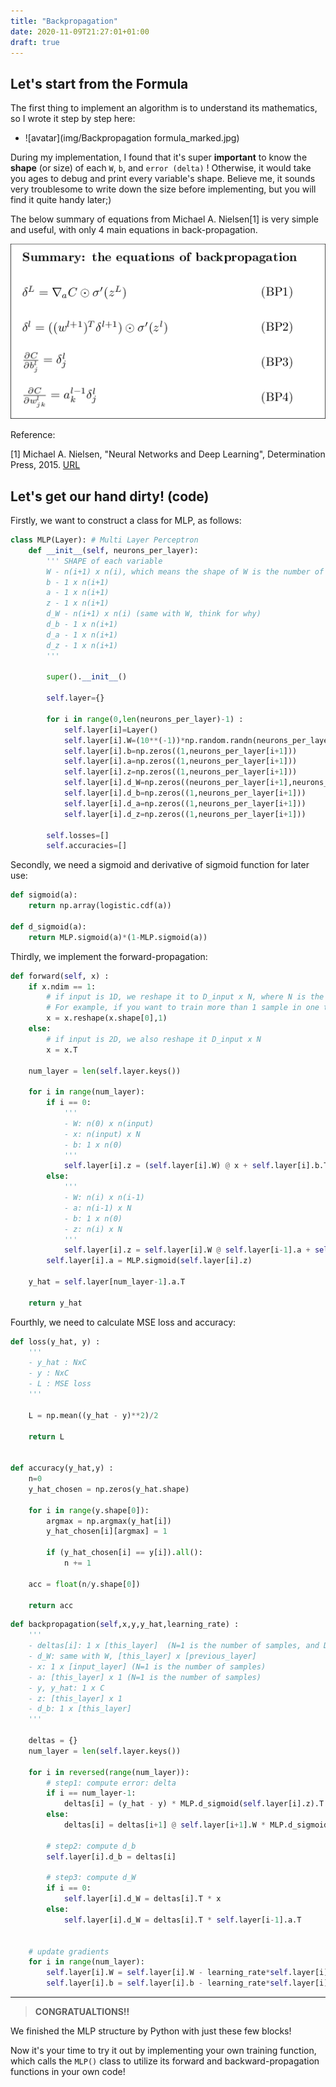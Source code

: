 ```yaml
---
title: "Backpropagation"
date: 2020-11-09T21:27:01+01:00
draft: true
---
```


## Let's start from the Formula

The first thing to implement an algorithm is to understand its mathematics, so I wrote it step by step here:

- ![avatar](img/Backpropagation formula_marked.jpg)

During my implementation, I found that it's super **important** to know the **shape** (or size) of each `W`, `b`, and `error (delta)` ! Otherwise, it would take you ages to debug and print every variable's shape. Believe me, it sounds very troublesome to write down the size before implementing, but you will find it quite handy later;)



The below summary of equations from Michael A. Nielsen[1] is very simple and useful, with only 4 main equations in back-propagation.

![avatar](img/backprop_summary.png)



Reference:

[1] Michael A. Nielsen, "Neural Networks and Deep Learning", Determination Press, 2015. [URL](http://neuralnetworksanddeeplearning.com/chap2.html)



## Let's get our hand dirty! (code)

Firstly, we want to construct a class for MLP, as follows:

```python
class MLP(Layer): # Multi Layer Perceptron
    def __init__(self, neurons_per_layer):
        ''' SHAPE of each variable
        W - n(i+1) x n(i), which means the shape of W is the number of neurons in layer(i+1) x number of neurons in layer(i)
        b - 1 x n(i+1)
        a - 1 x n(i+1)
        z - 1 x n(i+1)
        d_W - n(i+1) x n(i) (same with W, think for why)
        d_b - 1 x n(i+1)
        d_a - 1 x n(i+1)
        d_z - 1 x n(i+1)
        '''
        
        super().__init__()
        
        self.layer={}
        
        for i in range(0,len(neurons_per_layer)-1) :
            self.layer[i]=Layer()
            self.layer[i].W=(10**(-1))*np.random.randn(neurons_per_layer[i+1],neurons_per_layer[i])
            self.layer[i].b=np.zeros((1,neurons_per_layer[i+1]))
            self.layer[i].a=np.zeros((1,neurons_per_layer[i+1])) 
            self.layer[i].z=np.zeros((1,neurons_per_layer[i+1]))
            self.layer[i].d_W=np.zeros((neurons_per_layer[i+1],neurons_per_layer[i]))
            self.layer[i].d_b=np.zeros((1,neurons_per_layer[i+1])) 
            self.layer[i].d_a=np.zeros((1,neurons_per_layer[i+1]))
            self.layer[i].d_z=np.zeros((1,neurons_per_layer[i+1]))

        self.losses=[]
        self.accuracies=[]
```

Secondly, we need a sigmoid and derivative of sigmoid function for later use:

```python
def sigmoid(a):
    return np.array(logistic.cdf(a)) 

def d_sigmoid(a):
    return MLP.sigmoid(a)*(1-MLP.sigmoid(a))
```
Thirdly, we implement the forward-propagation:

```python
def forward(self, x) :
    if x.ndim == 1:
        # if input is 1D, we reshape it to D_input x N, where N is the number of samples in one batch.
        # For example, if you want to train more than 1 sample in one time, the input size can be N=1000
        x = x.reshape(x.shape[0],1)
    else:
        # if input is 2D, we also reshape it D_input x N
        x = x.T
        
    num_layer = len(self.layer.keys())
    
    for i in range(num_layer):
        if i == 0:
            '''
            - W: n(0) x n(input)
            - x: n(input) x N
            - b: 1 x n(0)
            '''
            self.layer[i].z = (self.layer[i].W) @ x + self.layer[i].b.T
        else:
            '''
            - W: n(i) x n(i-1)
            - a: n(i-1) x N
            - b: 1 x n(0)
            - z: n(i) x N
            '''
            self.layer[i].z = self.layer[i].W @ self.layer[i-1].a + self.layer[i].b.T
        self.layer[i].a = MLP.sigmoid(self.layer[i].z)
    
    y_hat = self.layer[num_layer-1].a.T

    return y_hat
```

Fourthly, we need to calculate MSE loss and accuracy:

```python
def loss(y_hat, y) :
    '''
    - y_hat : NxC
    - y : NxC
    - L : MSE loss
    '''
    
    L = np.mean((y_hat - y)**2)/2
    
    return L


def accuracy(y_hat,y) :
    n=0
    y_hat_chosen = np.zeros(y_hat.shape)
    
    for i in range(y.shape[0]):    
        argmax = np.argmax(y_hat[i])
        y_hat_chosen[i][argmax] = 1
        
        if (y_hat_chosen[i] == y[i]).all():
            n += 1
    
    acc = float(n/y.shape[0])

    return acc
```

```python
def backpropagation(self,x,y,y_hat,learning_rate) :
    '''
    - deltas[i]: 1 x [this_layer]  (N=1 is the number of samples, and D_0 is the number of neurons in hidden layer 1)
    - d_W: same with W, [this_layer] x [previous_layer]
    - x: 1 x [input_layer] (N=1 is the number of samples)
    - a: [this_layer] x 1 (N=1 is the number of samples)
    - y, y_hat: 1 x C
    - z: [this_layer] x 1
    - d_b: 1 x [this_layer]
    '''
    
    deltas = {}
    num_layer = len(self.layer.keys())
    
    for i in reversed(range(num_layer)):
        # step1: compute error: delta
        if i == num_layer-1:
            deltas[i] = (y_hat - y) * MLP.d_sigmoid(self.layer[i].z).T
        else:
            deltas[i] = deltas[i+1] @ self.layer[i+1].W * MLP.d_sigmoid(self.layer[i].z).T

        # step2: compute d_b
        self.layer[i].d_b = deltas[i]
        
        # step3: compute d_W
        if i == 0:
            self.layer[i].d_W = deltas[i].T * x
        else:
            self.layer[i].d_W = deltas[i].T * self.layer[i-1].a.T
    

	# update gradients
    for i in range(num_layer):
        self.layer[i].W = self.layer[i].W - learning_rate*self.layer[i].d_W
        self.layer[i].b = self.layer[i].b - learning_rate*self.layer[i].d_b
```

****

> **CONGRATUALTIONS!!**

We finished the MLP structure by Python with just these few blocks!

Now it's your time to try it out by implementing your own training function, which calls the `MLP()` class to utilize its forward and backward-propagation functions in your own code!









